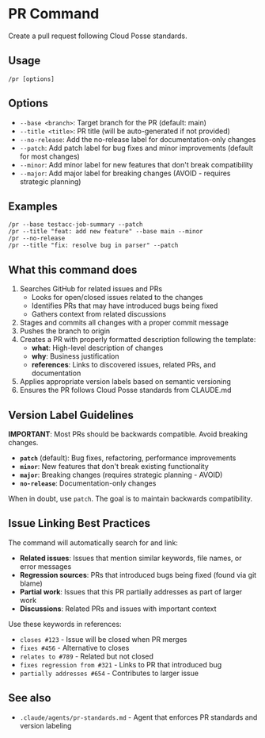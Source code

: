 # PR Command

Create a pull request following Cloud Posse standards.

## Usage

```
/pr [options]
```

## Options

- `--base <branch>`: Target branch for the PR (default: main)
- `--title <title>`: PR title (will be auto-generated if not provided)
- `--no-release`: Add the no-release label for documentation-only changes
- `--patch`: Add patch label for bug fixes and minor improvements (default for most changes)
- `--minor`: Add minor label for new features that don't break compatibility
- `--major`: Add major label for breaking changes (AVOID - requires strategic planning)

## Examples

```
/pr --base testacc-job-summary --patch
/pr --title "feat: add new feature" --base main --minor
/pr --no-release
/pr --title "fix: resolve bug in parser" --patch
```

## What this command does

1. Searches GitHub for related issues and PRs
   - Looks for open/closed issues related to the changes
   - Identifies PRs that may have introduced bugs being fixed
   - Gathers context from related discussions
2. Stages and commits all changes with a proper commit message
3. Pushes the branch to origin
4. Creates a PR with properly formatted description following the template:
   - **what**: High-level description of changes
   - **why**: Business justification
   - **references**: Links to discovered issues, related PRs, and documentation
5. Applies appropriate version labels based on semantic versioning
6. Ensures the PR follows Cloud Posse standards from CLAUDE.md

## Version Label Guidelines

**IMPORTANT**: Most PRs should be backwards compatible. Avoid breaking changes.

- **`patch`** (default): Bug fixes, refactoring, performance improvements
- **`minor`**: New features that don't break existing functionality
- **`major`**: Breaking changes (requires strategic planning - AVOID)
- **`no-release`**: Documentation-only changes

When in doubt, use `patch`. The goal is to maintain backwards compatibility.

## Issue Linking Best Practices

The command will automatically search for and link:
- **Related issues**: Issues that mention similar keywords, file names, or error messages
- **Regression sources**: PRs that introduced bugs being fixed (found via git blame)
- **Partial work**: Issues that this PR partially addresses as part of larger work
- **Discussions**: Related PRs and issues with important context

Use these keywords in references:
- `closes #123` - Issue will be closed when PR merges
- `fixes #456` - Alternative to closes
- `relates to #789` - Related but not closed
- `fixes regression from #321` - Links to PR that introduced bug
- `partially addresses #654` - Contributes to larger issue

## See also

- `.claude/agents/pr-standards.md` - Agent that enforces PR standards and version labeling